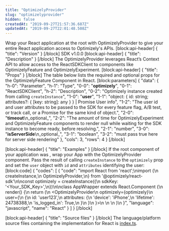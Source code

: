 ```yaml
---
title: "OptimizelyProvider"
slug: "optimizelyprovider"
hidden: false
createdAt: "2019-09-27T21:57:36.687Z"
updatedAt: "2019-09-27T22:01:48.508Z"
---
```

Wrap your React application at the root with OptimizelyProvider to give your entire React application access to Optimizely's APIs.
[block:api-header]
{
  "title": "Version"
}
[/block]
SDK v1.0.0
[block:api-header]
{
  "title": "Description"
}
[/block]
The OptimizelyProvider leverages React’s Context API to allow access to the ReactSDKClient to components like OptimizelyFeature and OptimizelyExperiment.
[block:api-header]
{
  "title": "Props"
}
[/block]
The table below lists the required and optional props for the OptimizelyFeature Component in React.
[block:parameters]
{
  "data": {
    "h-0": "Parameter",
    "h-1": "Type",
    "0-0": "**optimizely**",
    "0-1": "ReactSDKClient",
    "h-2": "Description",
    "0-2": "Optimizely instance created from calling `createInstance`",
    "1-0": "**user**",
    "1-1": "object: { id: string; attributes?: { [key: string]: any } }  | Promise User info",
    "1-2": "The user id and user attributes to be passed to the SDK for every feature flag, A/B test, or track call, or a Promise for the same kind of object.",
    "2-0": "**timeout**\n_optional_",
    "2-2": "The amount of time for OptimizelyExperiment and OptimizelyFeature components to render null while waiting for the SDK instance to become ready, before resolving.",
    "2-1": "number",
    "3-0": "**isServerSide**\n_optional_",
    "3-1": "boolean",
    "3-2": "must pass true here for server side rendering"
  },
  "cols": 3,
  "rows": 4
}
[/block]

[block:api-header]
{
  "title": "Examples"
}
[/block]
If the root component of your application was <App>, wrap your App with the OptimizelyProvider component. Pass the result of calling `createInstance` to the `optimizely` prop and set the `user` object with `id` and `attributes` identifying the user:
[block:code]
{
  "codes": [
    {
      "code": "import React from 'react';\nimport {\n  createInstance,\n  OptimizelyProvider,\n} from '@optimizely/react-sdk'\n\nconst optimizely = createInstance({\n  sdkKey: '<Your_SDK_Key>',\n})\n\nclass AppWrapper extends React.Component {\n  render() {\n    return (\n      <OptimizelyProvider\n        optimizely={optimizely}\n        user={\n          {\n            id: 'user123',\n            attributes: {\n              'device': 'iPhone',\n              'lifetime': 24738388,\n              'is_logged_in': True,\n            }\n          }\n        }>\n        <App />\n      </OptimizelyProvider>\n    )\n  }",
      "language": "javascript",
      "name": "React"
    }
  ]
}
[/block]

[block:api-header]
{
  "title": "Source files"
}
[/block]
The language/platform source files containing the implementation for React is [index.ts](https://github.com/optimizely/react-sdk/blob/master/src/index.ts).